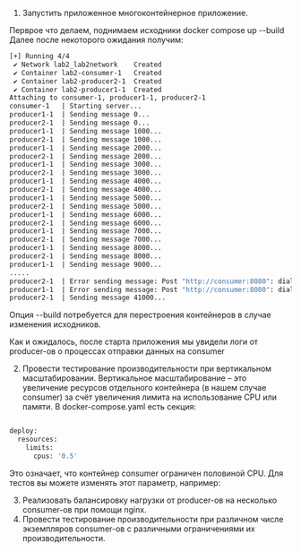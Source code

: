 


1. Запустить приложенное многоконтейнерное приложение.

Перврое что делаем, поднимаем исходники
docker compose up --build
Далее после некоторого ожидания получим:
```dockerfile
[+] Running 4/4
 ✔ Network lab2_lab2network    Created                                                                                                                                                                0.1s 
 ✔ Container lab2-consumer-1   Created                                                                                                                                                                0.7s 
 ✔ Container lab2-producer2-1  Created                                                                                                                                                                0.7s 
 ✔ Container lab2-producer1-1  Created                                                                                                                                                                0.7s 
Attaching to consumer-1, producer1-1, producer2-1
consumer-1   | Starting server...
producer1-1  | Sending message 0...
producer2-1  | Sending message 0...
producer1-1  | Sending message 1000...
producer2-1  | Sending message 1000...
producer1-1  | Sending message 2000...
producer2-1  | Sending message 2000...
producer1-1  | Sending message 3000...
producer2-1  | Sending message 3000...
producer1-1  | Sending message 4000...
producer2-1  | Sending message 4000...
producer1-1  | Sending message 5000...
producer2-1  | Sending message 5000...
producer1-1  | Sending message 6000...
producer2-1  | Sending message 6000...
producer1-1  | Sending message 7000...
producer2-1  | Sending message 7000...
producer1-1  | Sending message 8000...
producer2-1  | Sending message 8000...
producer1-1  | Sending message 9000...
.....
producer2-1  | Error sending message: Post "http://consumer:8080": dial tcp 172.20.0.3:8080: connect: cannot assign requested address
producer1-1  | Error sending message: Post "http://consumer:8080": dial tcp 172.20.0.3:8080: connect: cannot assign requested address
producer2-1  | Sending message 41000...
```
Опция --build потребуется для перестроения контейнеров в случае изменения исходников.

Как и ожидалось, после старта приложения мы увидели логи от producer-ов о процессах отправки данных на consumer

2. Провести тестирование производительности при вертикальном масштабировании.
   Вертикальное масштабирование – это увеличение ресурсов отдельного контейнера (в нашем случае consumer) за счёт увеличения лимита на использование CPU или памяти. В docker-compose.yaml есть секция:
```dockerfile

deploy:
  resources:
    limits:
      cpus: '0.5'
```
Это означает, что контейнер consumer ограничен половиной CPU. Для тестов вы можете изменять этот параметр, например:



3. Реализовать балансировку нагрузки от producer-ов на несколько consumer-ов при помощи nginx.
4. Провести тестирование производительности при различном числе экземпляров consumer-ов c различными ограничениями их производительности.
